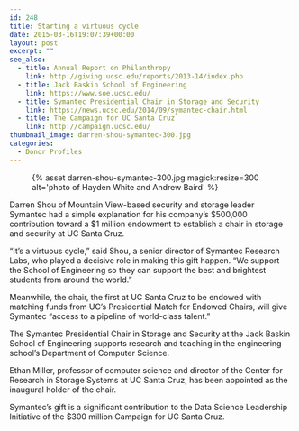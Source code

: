 ```yaml
---
id: 248
title: Starting a virtuous cycle
date: 2015-03-16T19:07:39+00:00
layout: post
excerpt: ""
see_also:
  - title: Annual Report on Philanthropy
    link: http://giving.ucsc.edu/reports/2013-14/index.php
  - title: Jack Baskin School of Engineering
    link: https://www.soe.ucsc.edu/
  - title: Symantec Presidential Chair in Storage and Security
    link: https://news.ucsc.edu/2014/09/symantec-chair.html
  - title: The Campaign for UC Santa Cruz
    link: http://campaign.ucsc.edu/
thumbnail_image: darren-shou-symantec-300.jpg
categories:
  - Donor Profiles
---
```

<figure class="inline-image right">
{% asset darren-shou-symantec-300.jpg magick:resize=300 alt='photo of Hayden White and Andrew Baird' %}
<figcaption></figcaption></figure>

Darren Shou of Mountain View-based security and storage leader Symantec had a simple explanation for his company&#8217;s $500,000 contribution toward a $1 million endowment to establish a chair in storage and security at UC Santa Cruz.

&#8220;It&#8217;s a virtuous cycle,&#8221; said Shou, a senior director of Symantec Research Labs, who played a decisive role in making this gift happen. &#8220;We support the School of Engineering so they can support the best and brightest students from around the world.&#8221;

Meanwhile, the chair, the first at UC Santa Cruz to be endowed with matching funds from UC&#8217;s Presidential Match for Endowed Chairs, will give Symantec &#8220;access to a pipeline of world-class talent.&#8221;

The Symantec Presidential Chair in Storage and Security at the Jack Baskin School of Engineering supports research and teaching in the engineering school&#8217;s Department of Computer Science.

Ethan Miller, professor of computer science and director of the Center for Research in Storage Systems at UC Santa Cruz, has been appointed as the inaugural holder of the chair.

Symantec&#8217;s gift is a significant contribution to the Data Science Leadership Initiative of the $300 million Campaign for UC Santa Cruz.
